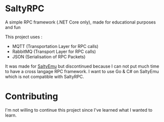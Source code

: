# SaltyRPC

A simple RPC framework (.NET Core only), made for educational purposes and fun

This project uses :
- MQTT (Transportation Layer for RPC calls)
- RabbitMQ (Transport Layer for RPC calls)
- JSON (Serialisation of RPC Packets)

It was made for [SaltyEmu](https://github.com/BlowaXD/SaltyEmu) but discontinued because I can not put much time to have a cross langage RPC framework.
I want to use Go & C# on SaltyEmu which is not compatible with SaltyRPC.

# Contributing

I'm not willing to continue this project since I've learned what I wanted to learn.
